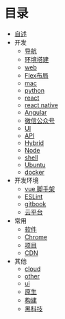 # 目录

* [自述](README.md)
* 开发
  * [导航](book/blog.md)
  * [环境搭建](book/环境搭建.md)
  * [web](book/web.md)
  * [Flex布局](book/flex.md)
  * [mac](book/mac.md)
  * [python](book/python.md)
  * [react](book/react.md)
  * [react native](book/reactnative.md)
  * [Angular](book/angular.md)
  * [微信公众号](book/wechat.md)
  * [UI](book/ui.md)
  * [API](book/api.md)
  * [Hybrid](book/hybrid.md)
  * [Node](book/node.md)
  * [shell](book/shell.md)
  * [Ubuntu](book/ubuntu.md)
  * [docker](book/docker.md)
* 开发环境
  * [vue 脚手架](book/vue.md)
  * [ESLint](book/ESLint.md)
  * [gitbook](book/gitbook.md)
  * [云平台](book/cloud.md)
* 常用
  * [软件](book/app.md)
  * [Chrome](book/chrome_apps.md)
  * [项目](book/project.md)
  * [CDN](book/cdn.md)
* 其他
  * [cloud](book/cloud.md)
  * [other](book/other.md)
  * [ui](book/ui.md)
  * [原生](book/原生.md)
  * [构建](book/构建.md)
  * [黑科技](book/黑科技.md)
